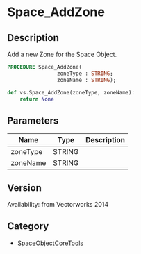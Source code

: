 # Space_AddZone

## Description
Add a new Zone for the Space Object.

```pascal
PROCEDURE Space_AddZone(
				zoneType : STRING;
				zoneName : STRING);
```

```python
def vs.Space_AddZone(zoneType, zoneName):
    return None
```

## Parameters
|Name|Type|Description|
|---|---|---|
|zoneType|STRING|   |
|zoneName|STRING|   |

## Version
Availability: from Vectorworks 2014

## Category
* [SpaceObjectCoreTools](../Categories/SpaceObjectCoreTools.md)
